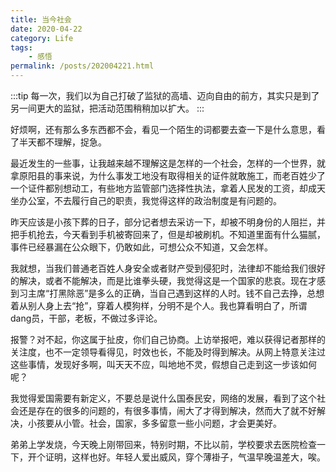 ```yaml
---
title: 当今社会
date: 2020-04-22
category: Life
tags:
    - 感悟
permalink: /posts/202004221.html
---
```


:::tip
每一次，我们以为自己打破了监狱的高墙、迈向自由的前方，其实只是到了另一间更大的监狱，把活动范围稍稍加以扩大。
:::

<!-- more -->

好烦啊，还有那么多东西都不会，看见一个陌生的词都要去查一下是什么意思，看了半天都不理解，捉急。

最近发生的一些事，让我越来越不理解这是怎样的一个社会，怎样的一个世界，就拿原阳县的事来说，为什么事发工地没有取得相关的证件就敢施工，而老百姓少了一个证件都别想动工，有些地方监管部门选择性执法，拿着人民发的工资，却成天坐办公室，不去履行自己的职责，我觉得这样的政治制度是有问题的。

昨天应该是小孩下葬的日子，部分记者想去采访一下，却被不明身份的人阻拦，并把手机抢去，今天看到手机被寄回来了，但是却被刷机。不知道里面有什么猫腻，事件已经暴漏在公众眼下，仍敢如此，可想公众不知道，又会怎样。

我就想，当我们普通老百姓人身安全或者财产受到侵犯时，法律却不能给我们很好的解决，或者不能解决，而是比谁拳头硬，我觉得这是一个国家的悲哀。现在才感到习主席“打黑除恶”是多么的正确，当自己遇到这样的人时。钱不自己去挣，总想着从别人身上去“抢”，穿着人模狗样，分明不是个人。我也算看明白了，所谓dang员，干部，老板，不做过多评论。

报警？对不起，你这属于扯皮，你们自己协商。上访举报吧，难以获得记者那样的关注度，也不一定领导看得见，时效也长，不能及时得到解决。从网上特意关注过这些事情，发现好多啊，叫天天不应，叫地地不灵，假想自己走到这一步该如何呢？

我觉得爱国需要有新定义，不要总是说什么国泰民安，网络的发展，看到了这个社会还是存在的很多的问题的，有很多事情，闹大了才得到解决，然而大了就不好解决，小孩要从小管。社会，国家，多多留意一些小问题，才会更美好。

弟弟上学发烧，今天晚上刚带回来，特别时期，不比以前，学校要求去医院检查一下，开个证明，这样也好。年轻人爱出威风，穿个薄褂子，气温早晚温差大，唉。